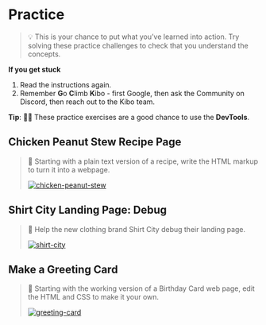 # Practice

> 💡 This is your chance to put what you’ve learned into action. Try solving these practice challenges to check that you understand the concepts.

**If you get stuck**

1. Read the instructions again.
2. Remember **G**o **C**limb **K**ibo - first Google, then ask the Community on Discord, then reach out to the Kibo team.

<aside>

**Tip**: 🕵🏾 These practice exercises are a good chance to use the **DevTools**.

</aside>

## Chicken Peanut Stew Recipe Page

> 🍲 Starting with a plain text version of a recipe, write the HTML markup to turn it into a webpage.
>
> [![chicken-peanut-stew](https://img.shields.io/static/v1?label=Open%20Project&message=chicken%20peanut%20stew&color=blue)](https://classroom.github.com/a/O9b8VYk_)

## Shirt City Landing Page: Debug

> 👕 Help the new clothing brand Shirt City debug their landing page.
>
> [![shirt-city](https://img.shields.io/static/v1?label=Open%20Project&message=shirt%20city&color=blue)](https://classroom.github.com/a/CiIkIvVu)

## Make a Greeting Card

> 🎉 Starting with the working version of a Birthday Card web page, edit the HTML and CSS to make it your own.
>
> [![greeting-card](https://img.shields.io/static/v1?label=Open%20Project&message=greeting%20card&color=blue)](https://classroom.github.com/a/mAHJBeEw)
